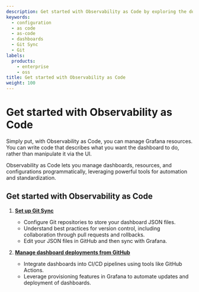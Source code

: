 ```yaml
---
description: Get started with Observability as Code by exploring the documentation, libraries, and tools available for as-code practices.
keywords:
  - configuration
  - as code
  - as-code
  - dashboards
  - Git Sync
  - Git
labels:
  products:
    - enterprise
    - oss
title: Get started with Observability as Code
weight: 100
---
```


# Get started with Observability as Code

Simply put, with Observability as Code, you can manage Grafana resources.
You can write code that describes what you want the dashboard to do, rather than manipulate it via the UI.

Observability as Code lets you manage dashboards, resources, and configurations programmatically, leveraging powerful tools for automation and standardization.

## Get started with Observability as Code

<!--
1. [**Understand the Dashboard Schemas**](json-models/)

   - Learn about the Dashboard JSON models, which introduces clearer separation of properties, improved layouts, and metadata management.
   - Review examples of JSON definitions for dashboards to get familiar with the structure and fields.

1. [**Understand the Foundation SDK**](foundation-sdk)

   - Learn about a toolkit for programmatically creating and managing Grafana dashboards and resources with reusable components and streamlined workflows.
-->

1.  [**Set up Git Sync**](https://grafana.com/docs/grafana/<GRAFANA_VERSION>/observability-as-code/provision-resources/git-sync-setup/)

    - Configure Git repositories to store your dashboard JSON files.
    - Understand best practices for version control, including collaboration through pull requests and rollbacks.
    - Edit your JSON files in GitHub and then sync with Grafana.

1.  [**Manage dashboard deployments from GitHub**](https://grafana.com/docs/grafana/<GRAFANA_VERSION>/observability-as-code/provision-resources/use-git-sync/)

    - Integrate dashboards into CI/CD pipelines using tools like GitHub Actions.
    - Leverage provisioning features in Grafana to automate updates and deployment of dashboards.
    <!--

1.  **Explore additional tools and libraries for working with Observability as Code**

    - [**Grafanactl**](grafanactl)

      - Use a command-line tool for simplifying the management of Grafana resources.

    - [**Terraform**](infrastructure-as-code/terraform/)

      - Use the Grafana Terraform provider to manage dashboards, alerts, and more.
      - Understand how to define and deploy resources using HCL/JSON configurations.

    - [**Ansible**](infrastructure-as-code/ansible/)

      - Learn to use the Grafana Ansible collection to manage Grafana Cloud resources, including folders and cloud stacks.
      - Write playbooks to automate resource provisioning through the Grafana API.

    - [**Grafana Operator**](./infrastructure-as-code/grafana-operator/_index.md)

           - Utilize Kubernetes-native management with the Grafana Operator.
           - Manage dashboards, folders, and data sources via Kubernetes Custom Resources.
           - Integrate with GitOps workflows for seamless version control and deployment.

      -->

## Explore additional Observability as Code tools

- [**Crossplane:**](https://github.com/grafana/crossplane-provider-grafana) Manage Grafana resources using Kubernetes manifests with the Grafana Crossplane provider.
- [**Grafonnet:**](https://github.com/grafana/grafonnet) Grafonnet is a Jsonnet library for generating Grafana dashboard JSON definitions programmatically. It is currently in the process of being deprecated.
- [**Grizzly:**](https://grafana.com/docs/grafana-cloud/developer-resources/infrastructure-as-code/grizzly/dashboards-folders-datasources/) Grizzly is a command-line tool that simplifies managing Grafana resources using Kubernetes-inspired YAML syntax. It is currently in the process of being deprecated.
